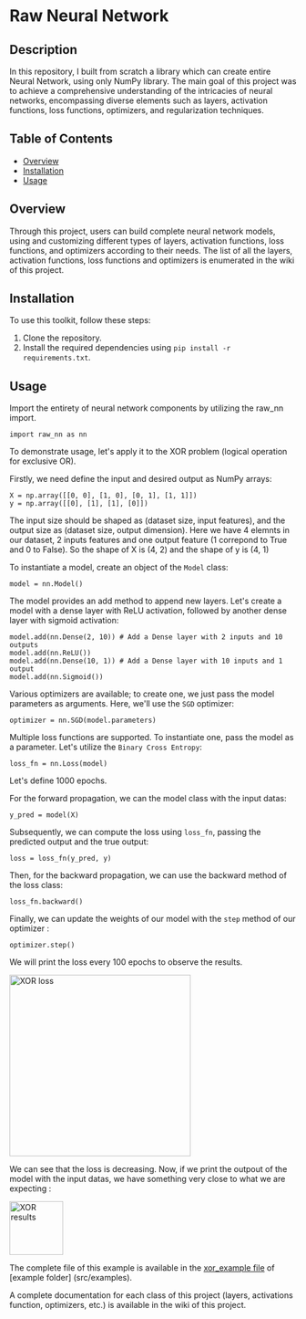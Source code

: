 # Raw Neural Network

## Description
In this repository, I built from scratch a library which can create entire Neural Network, using only NumPy library. The main goal of this project was to achieve a comprehensive understanding of the intricacies of neural networks, encompassing diverse elements such as layers, activation functions, loss functions, optimizers, and regularization techniques.

## Table of Contents
- [Overview](#overview)
- [Installation](#installation)
- [Usage](#usage)

## Overview
Through this project, users can build complete neural network models, using and customizing different types of layers, activation functions, loss functions, and optimizers according to their needs. The list of all the layers, activation functions, loss functions and optimizers is enumerated in the wiki of this project.

## Installation
To use this toolkit, follow these steps:

1. Clone the repository.
2. Install the required dependencies using `pip install -r requirements.txt`.

## Usage

Import the entirety of neural network components by utilizing the raw_nn import.

```
import raw_nn as nn
```

To demonstrate usage, let's apply it to the XOR problem (logical operation for exclusive OR).

Firstly, we need define the input and desired output as NumPy arrays:

```
X = np.array([[0, 0], [1, 0], [0, 1], [1, 1]])
y = np.array([[0], [1], [1], [0]])
```

The input size should be shaped as (dataset size, input features), and the output size as (dataset size, output dimension).
Here we have 4 elemnts in our dataset, 2 inputs features and one output feature (1 correpond to True and 0 to False).
So the shape of X is (4, 2) and the shape of y is (4, 1)

To instantiate a model, create an object of the `Model` class:

```
model = nn.Model()
```

The model provides an add method to append new layers. Let's create a model with a dense layer with ReLU activation, followed by another dense layer with sigmoid activation:

```
model.add(nn.Dense(2, 10)) # Add a Dense layer with 2 inputs and 10 outputs
model.add(nn.ReLU())
model.add(nn.Dense(10, 1)) # Add a Dense layer with 10 inputs and 1 output
model.add(nn.Sigmoid())
```

Various optimizers are available; to create one, we just pass the model parameters as arguments. Here, we'll use the `SGD` optimizer:

```
optimizer = nn.SGD(model.parameters)
```

Multiple loss functions are supported. To instantiate one, pass the model as a parameter. Let's utilize the `Binary Cross Entropy`:

```
loss_fn = nn.Loss(model)
```

Let's define 1000 epochs.

For the forward propagation, we can the model class with the input datas:

```
y_pred = model(X)
```

Subsequently, we can compute the loss using `loss_fn`, passing the predicted output and the true output:

```
loss = loss_fn(y_pred, y)
```

Then, for the backward propagation, we can use the backward method of the loss class:

```
loss_fn.backward()
```

Finally, we can update the weights of our model with the `step` method of our optimizer : 

```
optimizer.step()
```

We will print the loss every 100 epochs to observe the results.

<img width="318" alt="XOR loss" src="https://github.com/lucas-gtr/RawNeuralNetwork/assets/12534925/a14afe39-0418-4c99-8dae-39a151d4ee84">

We can see that the loss is decreasing. Now, if we print the outpout of the model with the input datas, we have something very close to what we are expecting : 

<img width="94" alt="XOR results" src="https://github.com/lucas-gtr/RawNeuralNetwork/assets/12534925/48a5d788-3818-4ece-905d-4030a1fcf203">

The complete file of this example is available in the [xor_example file](src/exampes/xor_examples.py) of [example folder] (src/examples).

A complete documentation for each class of this project (layers, activations function, optimizers, etc.) is available in the wiki of this project.




